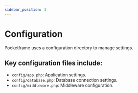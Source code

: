 ```yaml
---
sidebar_position: 3
---
```


# Configuration

Pocketframe uses a configuration directory to manage settings.

## Key configuration files include:
- `config/app.php`: Application settings.
- `config/database.php`: Database connection settings.
- `config/middleware.php`: Middleware configuration.
